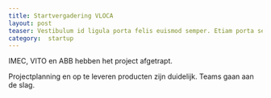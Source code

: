 ```yaml
---
title: Startvergadering VLOCA
layout: post
teaser: Vestibulum id ligula porta felis euismod semper. Etiam porta sem malesuada magna mollis euismod.
category:  startup
---
```

IMEC, VITO en ABB hebben het project afgetrapt.

Projectplanning en op te leveren producten zijn duidelijk. Teams gaan aan de slag.
